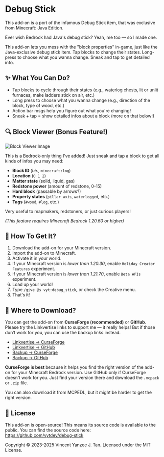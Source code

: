 # Debug Stick

This add-on is a port of the infamous Debug Stick item, that was
exclusive from Minecraft: Java Edition.

Ever wish Bedrock had Java's debug stick? Yeah, me too &mdash; so I made one.

This add-on lets you mess with the "block properties" in-game, just like the
Java-exclusive debug stick item. Tap blocks to change their states. Long-press
to choose what you wanna change. Sneak and tap to get detailed info.

## ✨ What You Can Do?

- Tap blocks to cycle through their states (e.g., waterlog chests, lit or
  unlit furnaces, make ladders stick on air, etc.)
- Long press to choose what you wanna change (e.g., direction of the block,
  type of wood, etc.)
- Action bar msgs help you figure out what you're changing!
- Sneak + tap = show detailed infos about a block (more on that below!)

## 🔍 Block Viewer (Bonus Feature!)

![Block Viewer Image][img-blk-viewer]

This is a Bedrock-only thing I've added! Just sneak and tap a block to get all
kinds of infos you may need:

- **Block ID** (i.e., `minecraft:log`)
- **Location** (`0 1 2`)
- **Matter state** (solid, liquid, gas)
- **Redstone power** (amount of redstone, 0-15)
- **Hard block** (passable by arrows?)
- **Property states** (`pillar_axis`, `waterlogged`, etc.)
- **Tags** (`#wood`, `#log`, etc.)

Very useful to mapmakers, redstoners, or just curious players!

*(This feature requires Minecraft Bedrock 1.20.60 or higher)*

## 🎁 How To Get It?

1. Download the add-on for your Minecraft version.
2. Import the add-on to Minecraft.
3. Activate it in your world.
4. If your Minecraft version is *lower than 1.20.30*, enable
   `Holiday Creator Features` experiment.
5. If your Minecraft version is *lower than 1.21.70*, enable
   `Beta APIs` experiment.
6. Load up your world!
7. Type `/give @s vyt:debug_stick`, or check the Creative menu.
8. That's it!

## 📂 Where to Download?

You can get the add-on from **CurseForge (recommended)** or
**GitHub**. Please try the Linkvertise links to support me &mdash;
it really helps! But if those don’t work for you, you can use the
backup links instead.

- [Linkvertise → CurseForge][lnk-curseforge-dl]
- [Linkvertise → GitHub][lnk-github-dl]
- [Backup → CurseForge][dir-curseforge-dl]
- [Backup → GitHub][dir-github-dl]

**CurseForge is best** because it helps you find the right version
of the add-on for your Minecraft Bedrock version. Use GitHub only
if CurseForge doesn't work for you. Just find your version there
and download the `.mcpack` or `.zip` file.

You can also download it from MCPEDL, but it might be harder to
get the right version.

## 📜 License

This add-on is open-source! This means its source code is available to the
public. You can find the source code here:
https://github.com/vytdev/debug-stick

Copyright &copy; 2023-2025 Vincent Yanzee J. Tan.
Licensed under the MIT License.


<!-- long links -->

[img-blk-viewer]: https://raw.github.com/vytdev/debug-stick/master/doc/img1.jpeg

[lnk-curseforge-dl]: https://link-hub.net/1373084/Ac5n1vWxuSms
[lnk-github-dl]: https://direct-link.net/1373084/hhcQIngXp7Fc
[dir-curseforge-dl]: https://www.curseforge.com/minecraft-bedrock/addons/debug-stick/files
[dir-github-dl]: https://github.com/vytdev/debug-stick/releases
